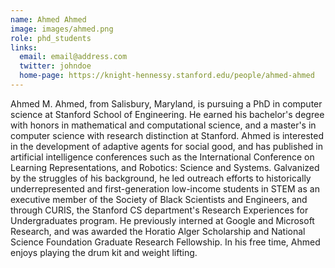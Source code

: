```yaml
---
name: Ahmed Ahmed
image: images/ahmed.png
role: phd_students
links:
  email: email@address.com
  twitter: johndoe
  home-page: https://knight-hennessy.stanford.edu/people/ahmed-ahmed
---
```


Ahmed M. Ahmed, from Salisbury, Maryland, is pursuing a PhD in computer science at Stanford School of Engineering. He earned his bachelor's degree with honors in mathematical and computational science, and a master's in computer science with research distinction at Stanford. Ahmed is interested in the development of adaptive agents for social good, and has published in artificial intelligence conferences such as the International Conference on Learning Representations, and Robotics: Science and Systems. Galvanized by the struggles of his background, he led outreach efforts to historically underrepresented and first-generation low-income students in STEM as an executive member of the Society of Black Scientists and Engineers, and through CURIS, the Stanford CS department's Research Experiences for Undergraduates program. He previously interned at Google and Microsoft Research, and was awarded the Horatio Alger Scholarship and National Science Foundation Graduate Research Fellowship. In his free time, Ahmed enjoys playing the drum kit and weight lifting.

